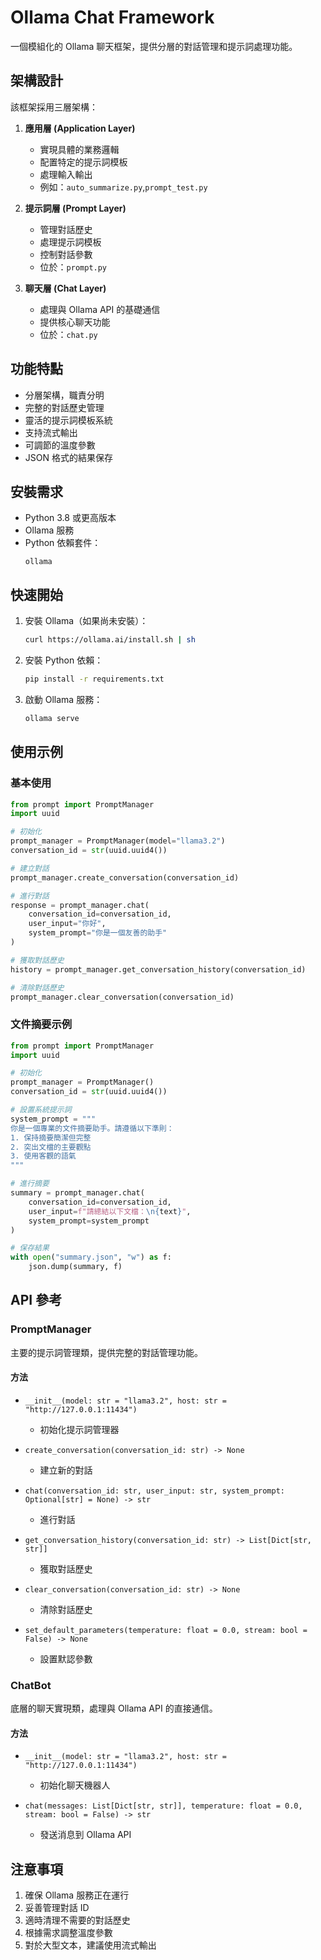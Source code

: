 # Ollama Chat Framework

一個模組化的 Ollama 聊天框架，提供分層的對話管理和提示詞處理功能。

## 架構設計

該框架採用三層架構：

1. **應用層 (Application Layer)**
   - 實現具體的業務邏輯
   - 配置特定的提示詞模板
   - 處理輸入輸出
   - 例如：`auto_summarize.py`,`prompt_test.py`

2. **提示詞層 (Prompt Layer)**
   - 管理對話歷史
   - 處理提示詞模板
   - 控制對話參數
   - 位於：`prompt.py`

3. **聊天層 (Chat Layer)**
   - 處理與 Ollama API 的基礎通信
   - 提供核心聊天功能
   - 位於：`chat.py`

## 功能特點

- 分層架構，職責分明
- 完整的對話歷史管理
- 靈活的提示詞模板系統
- 支持流式輸出
- 可調節的溫度參數
- JSON 格式的結果保存

## 安裝需求

- Python 3.8 或更高版本
- Ollama 服務
- Python 依賴套件：
  ```
  ollama
  ```

## 快速開始

1. 安裝 Ollama（如果尚未安裝）：
   ```bash
   curl https://ollama.ai/install.sh | sh
   ```

2. 安裝 Python 依賴：
   ```bash
   pip install -r requirements.txt
   ```

3. 啟動 Ollama 服務：
   ```bash
   ollama serve
   ```

## 使用示例

### 基本使用

```python
from prompt import PromptManager
import uuid

# 初始化
prompt_manager = PromptManager(model="llama3.2")
conversation_id = str(uuid.uuid4())

# 建立對話
prompt_manager.create_conversation(conversation_id)

# 進行對話
response = prompt_manager.chat(
    conversation_id=conversation_id,
    user_input="你好",
    system_prompt="你是一個友善的助手"
)

# 獲取對話歷史
history = prompt_manager.get_conversation_history(conversation_id)

# 清除對話歷史
prompt_manager.clear_conversation(conversation_id)
```

### 文件摘要示例

```python
from prompt import PromptManager
import uuid

# 初始化
prompt_manager = PromptManager()
conversation_id = str(uuid.uuid4())

# 設置系統提示詞
system_prompt = """
你是一個專業的文件摘要助手。請遵循以下準則：
1. 保持摘要簡潔但完整
2. 突出文檔的主要觀點
3. 使用客觀的語氣
"""

# 進行摘要
summary = prompt_manager.chat(
    conversation_id=conversation_id,
    user_input=f"請總結以下文檔：\n{text}",
    system_prompt=system_prompt
)

# 保存結果
with open("summary.json", "w") as f:
    json.dump(summary, f)
```

## API 參考

### PromptManager

主要的提示詞管理類，提供完整的對話管理功能。

#### 方法

- `__init__(model: str = "llama3.2", host: str = "http://127.0.0.1:11434")`
  - 初始化提示詞管理器

- `create_conversation(conversation_id: str) -> None`
  - 建立新的對話

- `chat(conversation_id: str, user_input: str, system_prompt: Optional[str] = None) -> str`
  - 進行對話

- `get_conversation_history(conversation_id: str) -> List[Dict[str, str]]`
  - 獲取對話歷史

- `clear_conversation(conversation_id: str) -> None`
  - 清除對話歷史

- `set_default_parameters(temperature: float = 0.0, stream: bool = False) -> None`
  - 設置默認參數

### ChatBot

底層的聊天實現類，處理與 Ollama API 的直接通信。

#### 方法

- `__init__(model: str = "llama3.2", host: str = "http://127.0.0.1:11434")`
  - 初始化聊天機器人

- `chat(messages: List[Dict[str, str]], temperature: float = 0.0, stream: bool = False) -> str`
  - 發送消息到 Ollama API

## 注意事項

1. 確保 Ollama 服務正在運行
2. 妥善管理對話 ID
3. 適時清理不需要的對話歷史
4. 根據需求調整溫度參數
5. 對於大型文本，建議使用流式輸出 